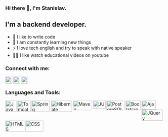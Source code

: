 ### Hi there 👋, I'm Stanislav.

## I'm a backend developer.
- 💪 I like to write code
- 🥅 I am constantly learning new things
- ⚡ I love tech english and try to speak with native speaker
- 🤹🏽 I like watch educational videos on youtube 

### Connect with me:

[<img align="left" alt="StDem | Gmail" width="22px" src="https://cdn.jsdelivr.net/npm/simple-icons@3.13.0/icons/gmail.svg" />][e-mail]
[<img align="left" alt="StDem | Telegram" width="22px" src="https://cdn.jsdelivr.net/npm/simple-icons@3.13.0/icons/telegram.svg" />][telegram]
[<img align="left" alt="StDem | Skype" width="22px" src="https://cdn.jsdelivr.net/npm/simple-icons@3.13.0/icons/skype.svg" />][skype]

<br />

### Languages and Tools:

<img align="left" alt="Java" width="35px" height = "35px" src="https://icons.iconarchive.com/icons/dakirby309/simply-styled/256/Java-icon.png" />
<img align="left" alt="Tomcat" width="42px" height = "35px" src="https://www.logo.wine/a/logo/Spring_Framework/Spring_Framework-Logo.wine.svg" />
<img align="left" alt="Spring" width="58px" height = "35px" src="https://symbols.getvecta.com/stencil_96/67_spring-framework.c46ab15b10.svg" />
<img align="left" alt="Hibernate" width="67px" height = "35px" src="https://symbols.getvecta.com/stencil_83/45_hibernate.6b06d34c6c.svg" />
<img align="left" alt="Maven" width="60px" height = "30px" src="https://symbols.getvecta.com/stencil_74/17_apache-maven.f372e99dfa.svg" />
<img align="left" alt="JUnit" width="40px" height = "25px" src="https://user-images.githubusercontent.com/33158051/103466459-7524de80-4d13-11eb-96ba-f13e5409a18a.png" />
<img align="left" alt="PostgreSQL" width="57px" height = "30px" src="https://symbols.getvecta.com/stencil_92/18_postgresql-vertical.75a997fb76.svg" />
<img align="left" alt="Bootstrap" width="48px" height = "30px" src="https://symbols.getvecta.com/stencil_75/112_bootstrap.1251e6b79f.svg" />
<img align="left" alt="Ajax" width="45px" height = "28px" src="https://pic.onlinewebfonts.com/svg/img_174096.png" />
<img align="left" alt="JQuery" width="67px" height = "35px" src="https://symbols.getvecta.com/stencil_85/38_jquery.f0787835ce.svg" />
<img align="left" alt="HTML5" width="60px" height = "35px" src="https://symbols.getvecta.com/stencil_25/35_html5.63ca2940ce.svg" />
<img align="left" alt="CSS" width="57px" height = "35px" src="https://symbols.getvecta.com/stencil_25/14_css3.3ce30826ea.svg" />

<br />

[e-mail]: mailto:dmd.stanislav@gmail.com
[telegram]: https://t.me/st_dem
[skype]: https://join.skype.com/invite/L5lbTzJvXs0i


